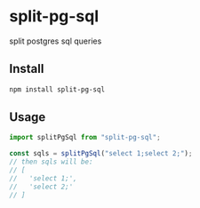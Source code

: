 # split-pg-sql

split postgres sql queries

## Install

```bash
npm install split-pg-sql
```

## Usage

```javascript
import splitPgSql from "split-pg-sql";

const sqls = splitPgSql("select 1;select 2;");
// then sqls will be:
// [
//   'select 1;',
//   'select 2;'
// ]
```

